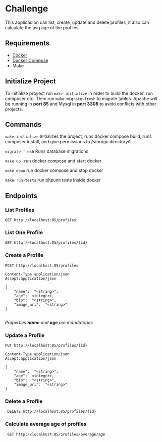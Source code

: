 # Challenge

This applicacion can list, create, update and delete profiles, it also can calculate the avg age of the profiles. 

## Requirements

- [Docker](https://docs.docker.com/get-docker/)
- [Docker Compose](https://docs.docker.com/compose/install/)
-  Make 

## Initialize Project
To initialize proyect run ```make initialize``` in order to build the docker, run composer etc. Then run ```make migrate-fresh``` to migrate tables.
Apache will be running in __port 85__ and Mysql in __port 3308__ to avoid conflicts with other projects. 

##  Commands
 
```make initialize``` 
Initializes the project, runs docker compose build, runs composer install, and give permissions to */storage* directoryA

```migrate-fresh```
Runs database migrations

```make up ```
run docker compose and start docker 

```make down```
run docker compose and stop docker 

```make run-tests```
run phpunit tests inside docker

## Endpoints

### List Profiles
```GET http://localhost:85/profiles```
### List One Profile
```GET http://localhost:85/profiles/{id}```
### Create a Profile
```
POST http://localhost:85/profiles 

Content-Type:application/json
Accept:application/json

{
	"name":  "<string>",
	"age":  <integer>,
	"bio":  "<string>",
	"image_url":  "<string>"
}


```

*Properties __name__ and __age__ are mandatories*


### Update a Profile

```
PUT http://localhost:85/profiles/{id} 

Content-Type:application/json
Accept:application/json

{
	"name":  "<string>",
	"age":  <integer>,
	"bio":  "<string>",
	"image_url":  "<string>"
}
```



### Delete a Profile

``` DELETE http://localhost:85/profiles/{id}```


### Calculate average age of profiles

``` GET http://localhost:85/profiles/average/age```